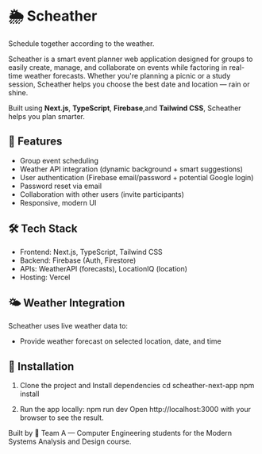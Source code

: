 # 🌦️ Scheather

Schedule together according to the weather.

Scheather is a smart event planner web application designed for groups to easily create, manage, and collaborate on events while factoring in real-time weather forecasts. Whether you're planning a picnic or a study session, Scheather helps you choose the best date and location — rain or shine. 

Built using **Next.js**, **TypeScript**, **Firebase**,and **Tailwind CSS**, Scheather helps you plan smarter.

## 🚀 Features
- Group event scheduling
- Weather API integration (dynamic background + smart suggestions)
- User authentication (Firebase email/password + potential Google login)
- Password reset via email
- Collaboration with other users (invite participants)
- Responsive, modern UI

## 🛠 Tech Stack
- Frontend: Next.js, TypeScript, Tailwind CSS
- Backend: Firebase (Auth, Firestore)
- APIs: WeatherAPI (forecasts), LocationIQ (location)
- Hosting: Vercel

## 🌤 Weather Integration
Scheather uses live weather data to:

- Provide weather forecast on selected location, date, and time

## 🧪 Installation

1. Clone the project and Install dependencies
   cd scheather-next-app
   npm install

2. Run the app locally:
   npm run dev
   Open http://localhost:3000 with your browser to see the result.


Built by 👥 Team A — Computer Engineering students for the Modern Systems Analysis and Design course.